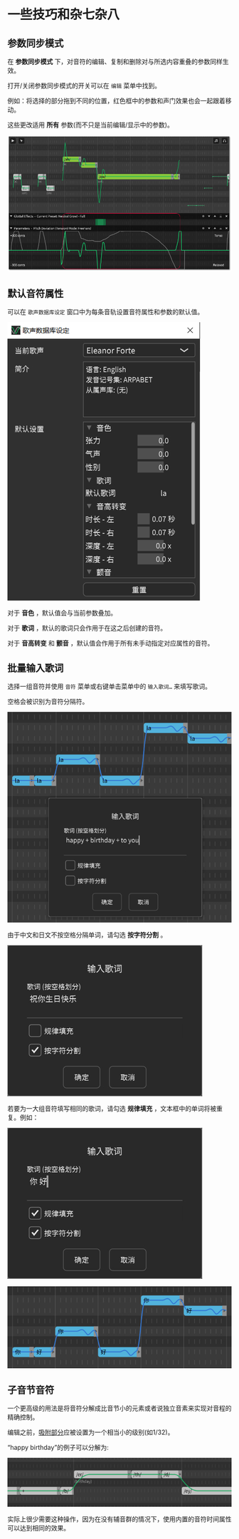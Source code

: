 # 一些技巧和杂七杂八

## 参数同步模式

在 **参数同步模式** 下，对音符的编辑、复制和删除对与所选内容重叠的参数同样生效。

打开/关闭参数同步模式的开关可以在 `编辑` 菜单中找到。

例如：将选择的部分拖到不同的位置，红色框中的参数和声门效果也会一起跟着移动。

这些更改适用 **所有** 参数(而不只是当前编辑/显示中的参数)。

![](image/sync-parameter-mode-1.png)

## 默认音符属性

可以在 `歌声数据库设定` 窗口中为每条音轨设置音符属性和参数的默认值。

![](image/default-note-properties.jpg)

对于 **音色** ，默认值会与当前参数叠加。

对于 **歌词** ，默认的歌词只会作用于在这之后创建的音符。

对于 **音高转变** 和 **颤音** ，默认值会作用于所有未手动指定对应属性的音符。

## 批量输入歌词

选择一组音符并使用 `音符` 菜单或右键单击菜单中的 `输入歌词…` 来填写歌词。

空格会被识别为音符分隔符。

![](image/batch-lyric-input-1.jpg)

由于中文和日文不按空格分隔单词，请勾选 **按字符分割** 。

![](image/batch-lyric-input-2.jpg)

若要为一大组音符填写相同的歌词，请勾选 **规律填充** ，文本框中的单词将被重复。例如：

![](image/batch-lyric-input-3.jpg)

![](image/batch-lyric-input-4.jpg)

## 子音节音符

一个更高级的用法是将音符分解成比音节小的元素或者说独立音素来实现对音程的精确控制。

编辑之前，[吸附部分](/zh-cn/quickstart-guide/editing-notes.md)应被设置为一个相当小的级别(如1/32)。

“happy birthday”的例子可以分解为:

![](image/sub-syllable-notes-1.png)

实际上很少需要这种操作，因为在没有辅音群的情况下，使用内置的音符时间属性可以达到相同的效果。